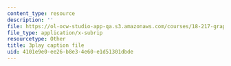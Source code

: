 ```yaml
---
content_type: resource
description: ''
file: https://ol-ocw-studio-app-qa.s3.amazonaws.com/courses/18-217-graph-theory-and-additive-combinatorics-fall-2019/4101e9e0ee26b8e34e60e1d51301dbde_buEtwpGvQpI.srt
file_type: application/x-subrip
resourcetype: Other
title: 3play caption file
uid: 4101e9e0-ee26-b8e3-4e60-e1d51301dbde
---
```

